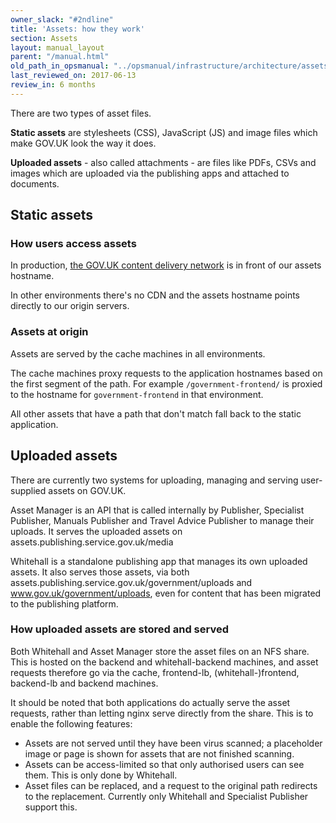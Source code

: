 ```yaml
---
owner_slack: "#2ndline"
title: 'Assets: how they work'
section: Assets
layout: manual_layout
parent: "/manual.html"
old_path_in_opsmanual: "../opsmanual/infrastructure/architecture/assets.md"
last_reviewed_on: 2017-06-13
review_in: 6 months
---
```


There are two types of asset files.

**Static assets** are stylesheets (CSS), JavaScript (JS) and image files which
make GOV.UK look the way it does.

**Uploaded assets** - also called attachments - are files like PDFs, CSVs and
images which are uploaded via the publishing apps and attached to documents.

## Static assets

### How users access assets

In production, [the GOV.UK content delivery network](cdn.html)
is in front of our assets hostname.

In other environments there's no CDN and the assets hostname points
directly to our origin servers.

### Assets at origin

Assets are served by the cache machines in all environments.

The cache machines proxy requests to the application hostnames based
on the first segment of the path. For example `/government-frontend/`
is proxied to the hostname for `government-frontend` in that environment.

All other assets that have a path that don't match fall back to the
static application.

## Uploaded assets

There are currently two systems for uploading, managing and serving
user-supplied assets on GOV.UK.

Asset Manager is an API that is called internally by Publisher, Specialist
Publisher, Manuals Publisher and Travel Advice Publisher to manage their
uploads. It serves the uploaded assets on assets.publishing.service.gov.uk/media

Whitehall is a standalone publishing app that manages its own uploaded assets.
It also serves those assets, via both
assets.publishing.service.gov.uk/government/uploads and
www.gov.uk/government/uploads, even for content that has been migrated to the
publishing platform.

### How uploaded assets are stored and served

Both Whitehall and Asset Manager store the asset files on an NFS share. This is
hosted on the backend and whitehall-backend machines, and asset requests
therefore go via the cache, frontend-lb, (whitehall-)frontend, backend-lb and
backend machines.

It should be noted that both applications do actually serve the asset
requests, rather than letting nginx serve directly from the share. This is to
enable the following features:

* Assets are not served until they have been virus scanned; a placeholder image
  or page is shown for assets that are not finished scanning.
* Assets can be access-limited so that only authorised users can see them. This
  is only done by Whitehall.
* Asset files can be replaced, and a request to the original path redirects to
  the replacement. Currently only Whitehall and Specialist Publisher support
  this.
